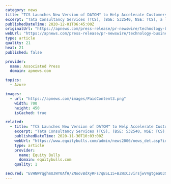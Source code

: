 ```yaml
---
category: news
title: "TCS Launches New Version of DATOM™ to Help Accelerate Customers’ Business Transformation on Azure Cloud"
excerpt: "Tata Consultancy Services (TCS), (BSE: 532540, NSE: TCS), a leading global IT services, consulting and business solutions organization, has launched a curated version of its popular Data and Analytics Target Operating Model ( TCS DATOM™ ) consulting framework,"
publishedDateTime: 2020-12-01T06:45:00Z
originalUrl: "https://apnews.com/press-release/pr-newswire/technology-business-corporate-news-environment-and-nature-products-and-services-1ceeba322a3f0778fd6dcf6477902fb3"
webUrl: "https://apnews.com/press-release/pr-newswire/technology-business-corporate-news-environment-and-nature-products-and-services-1ceeba322a3f0778fd6dcf6477902fb3"
type: article
quality: 21
heat: 21
published: false

provider:
  name: Associated Press
  domain: apnews.com

topics:
  - Azure

images:
  - url: "https://apnews.com/images/PaidContent3.png"
    width: 700
    height: 450
    isCached: true

related:
  - title: "TCS Launches New Version of DATOM™ to Help Accelerate Customers' Business Transformation on Azure Cloud"
    excerpt: "Tata Consultancy Services (TCS), (BSE: 532540, NSE: TCS), a leading global IT services, consulting and business solutions organization, has launched a curated version of its popular Data and Analytics"
    publishedDateTime: 2020-11-30T10:03:00Z
    webUrl: "https://www.equitybulls.com/admin/news2006/news_det.asp?id=279013"
    type: article
    provider:
      name: Equity Bulls
      domain: equitybulls.com
    quality: 1

secured: "EVHNWrqghmUJWY0AfH/ZNoovBdXyRFs7qBSL15+BZWxCJvirsjwV4gtgea03XMYKVIxrR60l7LsSNQRefYOfVgoRhv6XrGi9nnIC8I/4XNfV/EexnqU+5egx+3lzg16qO+B4OytT2aYIqD4I9FU1zqxEC8Ge+xO7BGg0IG9WSMHKpkpM6LPRdl1B8yvwBw6RX5LPNUCtANHbMr3RSQi1K7VbbKdCuFEHQVyZzgRD7h8FkTMmZEmiLA0z/91A2jcsFGagSI8s80aR5pD1c9IKhzONpIJXR7sA9vkxm/Ggqd0LWhlXqgZIUfUVc2NbUkGHZvLHOASTVoDdFV1s8uGcQmkFqiFBTJj0dgsdxavGG8g=;3eKd+u1Cl65ND2w9onruMA=="
---
```


